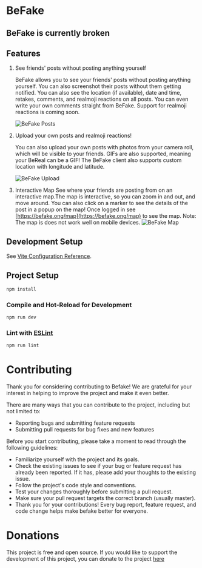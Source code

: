 # BeFake
## BeFake is currently broken
## Features

1. See friends' posts without posting anything yourself

   BeFake allows you to see your friends' posts without posting anything yourself. You can also screenshot their posts without them getting notified. You can also see the location (if available), date and time, retakes, comments, and realmoji reactions on all posts. You can even write your own comments straight from BeFake. Support for realmoji reactions is coming soon.

   <!-- add an image -->

   ![BeFake Posts](images/post.png)

2. Upload your own posts and realmoji reactions!

   You can also upload your own posts with photos from your camera roll, which will be visible to your friends. GIFs are also supported, meaning your BeReal can be a GIF! The BeFake client also supports custom location with longitude and latitude.

   ![BeFake Upload](images/upload.png)

3. Interactive Map
   See where your friends are posting from on an interactive map.The map is interactive, so you can zoom in and out, and move around. You can also click on a marker to see the details of the post in a popup on the map! Once logged in see [https://befake.ong/map](https://befake.ong/map) to see the map. Note: The map is does not work well on mobile devices.
   ![BeFake Map](images/map.png)

## Development Setup

See [Vite Configuration Reference](https://vitejs.dev/config/).

## Project Setup

```sh
npm install
```

### Compile and Hot-Reload for Development

```sh
npm run dev
```

### Lint with [ESLint](https://eslint.org/)

```sh
npm run lint
```

# Contributing

Thank you for considering contributing to Befake! We are grateful for your interest in helping to improve the project and make it even better.

There are many ways that you can contribute to the project, including but not limited to:

- Reporting bugs and submitting feature requests
- Submitting pull requests for bug fixes and new features

Before you start contributing, please take a moment to read through the following guidelines:

- Familiarize yourself with the project and its goals.
- Check the existing issues to see if your bug or feature request has already been reported. If it has, please add your thoughts to the existing issue.
- Follow the project's code style and conventions.
- Test your changes thoroughly before submitting a pull request.
- Make sure your pull request targets the correct branch (usually master).
- Thank you for your contributions! Every bug report, feature request, and code change helps make befake better for everyone.

# Donations

This project is free and open source. If you would like to support the development of this project, you can donate to the project [here](https://ko-fi.com/rahulvaidun)
